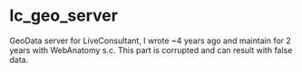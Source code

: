 lc_geo_server
=============

GeoData server for LiveConsultant, I wrote ~4 years ago and maintain for 2 years with WebAnatomy s.c. This part is corrupted and can result with false data.
